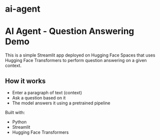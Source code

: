 # ai-agent
# AI Agent - Question Answering Demo

This is a simple Streamlit app deployed on Hugging Face Spaces that uses Hugging Face Transformers to perform question answering on a given context.

## How it works

- Enter a paragraph of text (context)
- Ask a question based on it
- The model answers it using a pretrained pipeline

Built with:
- Python
- Streamlit
- Hugging Face Transformers
